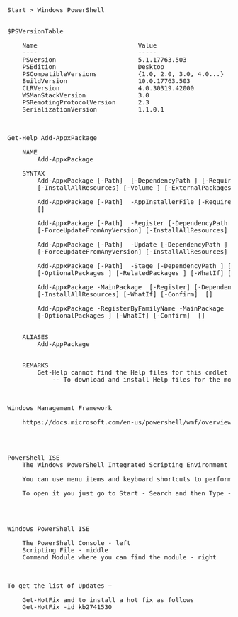<pre>


Start > Windows PowerShell


$PSVersionTable

	Name                           Value
	----                           -----
	PSVersion                      5.1.17763.503
	PSEdition                      Desktop
	PSCompatibleVersions           {1.0, 2.0, 3.0, 4.0...}
	BuildVersion                   10.0.17763.503
	CLRVersion                     4.0.30319.42000
	WSManStackVersion              3.0
	PSRemotingProtocolVersion      2.3
	SerializationVersion           1.1.0.1



Get-Help Add-AppxPackage

	NAME
		Add-AppxPackage

	SYNTAX
		Add-AppxPackage [-Path] <string> [-DependencyPath <string[]>] [-RequiredContentGroupOnly] [-ForceApplicationShutdown] [-ForceTargetApplicationShutdown] [-ForceUpdateFromAnyVersion]
		[-InstallAllResources] [-Volume <AppxVolume>] [-ExternalPackages <string[]>] [-OptionalPackages <string[]>] [-RelatedPackages <string[]>] [-WhatIf] [-Confirm]  [<CommonParameters>]

		Add-AppxPackage [-Path] <string> -AppInstallerFile [-RequiredContentGroupOnly] [-ForceTargetApplicationShutdown] [-InstallAllResources] [-Volume <AppxVolume>] [-WhatIf] [-Confirm]
		[<CommonParameters>]

		Add-AppxPackage [-Path] <string> -Register [-DependencyPath <string[]>] [-DisableDevelopmentMode] [-ForceApplicationShutdown] [-ForceTargetApplicationShutdown]
		[-ForceUpdateFromAnyVersion] [-InstallAllResources] [-WhatIf] [-Confirm]  [<CommonParameters>]

		Add-AppxPackage [-Path] <string> -Update [-DependencyPath <string[]>] [-RequiredContentGroupOnly] [-ForceApplicationShutdown] [-ForceTargetApplicationShutdown]
		[-ForceUpdateFromAnyVersion] [-InstallAllResources] [-WhatIf] [-Confirm]  [<CommonParameters>]

		Add-AppxPackage [-Path] <string> -Stage [-DependencyPath <string[]>] [-RequiredContentGroupOnly] [-ForceUpdateFromAnyVersion] [-Volume <AppxVolume>] [-ExternalPackages <string[]>]
		[-OptionalPackages <string[]>] [-RelatedPackages <string[]>] [-WhatIf] [-Confirm]  [<CommonParameters>]

		Add-AppxPackage -MainPackage <string> [-Register] [-DependencyPackages <string[]>] [-ForceApplicationShutdown] [-ForceTargetApplicationShutdown] [-ForceUpdateFromAnyVersion]
		[-InstallAllResources] [-WhatIf] [-Confirm]  [<CommonParameters>]

		Add-AppxPackage -RegisterByFamilyName -MainPackage <string> [-DependencyPackages <string[]>] [-ForceApplicationShutdown] [-ForceTargetApplicationShutdown] [-InstallAllResources]
		[-OptionalPackages <string[]>] [-WhatIf] [-Confirm]  [<CommonParameters>]


	ALIASES
		Add-AppPackage


	REMARKS
		Get-Help cannot find the Help files for this cmdlet on this computer. It is displaying only partial help.
			-- To download and install Help files for the module that includes this cmdlet, use Update-Help.



Windows Management Framework

    https://docs.microsoft.com/en-us/powershell/wmf/overview




PowerShell ISE
	The Windows PowerShell Integrated Scripting Environment (ISE) is a host application for Windows PowerShell. In Windows PowerShell ISE, you can run commands and write, test, and debug scripts in a single Windows-based graphic user interface with multiline editing, tab completion, syntax coloring, selective execution, context-sensitive help, and support for right-to-left languages.

	You can use menu items and keyboard shortcuts to perform many of the same tasks that you would perform in the Windows PowerShell console. For example, when you debug a script in the Windows PowerShell ISE, to set a line breakpoint in a script, right-click the line of code, and then click Toggle Breakpoint.

	To open it you just go to Start - Search and then Type - PowerShell as shown in the following screenshot.




Windows PowerShell ISE

	The PowerShell Console - left
	Scripting File - middle
	Command Module where you can find the module - right



To get the list of Updates −

	Get-HotFix and to install a hot fix as follows
	Get-HotFix -id kb2741530



</pre>
